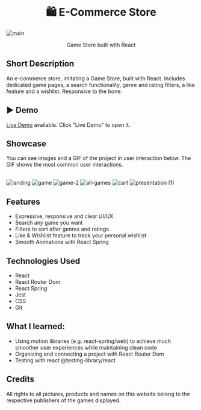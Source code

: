 <h1 align="center">🛍️ E-Commerce Store</h1>

![main](https://github.com/TrustInMagic/react-ecommerce-store/assets/25888605/1e8c05ba-f835-448a-bbee-2e7e2dbac84c)
<p align="center">
  Game Store built with React
</p>

## Short Description
An e-commerce store, imitating a Game Store, built with React. Includes dedicated game pages, a search functionality, genre and rating filters, a like feature and a wishlist. Responsive to the bone.

## ▶ Demo
[Live Demo](https://trustinmagic.github.io/ecommerce-store/) available. Click "Live Demo" to open it.

## Showcase
You can see images and a GIF of the project in user interaction below. The GIF shows the most common user interactions. <br /> <br />

![landing](https://github.com/TrustInMagic/react-ecommerce-store/assets/25888605/52a94487-c31a-4001-bec0-895f82b0d7de)
![game](https://github.com/TrustInMagic/react-ecommerce-store/assets/25888605/359b8dc2-b28a-4023-8606-2d589607a283)
![game-2](https://github.com/TrustInMagic/react-ecommerce-store/assets/25888605/b8880260-e42a-498b-8c28-d81025beb22c)
![all-games](https://github.com/TrustInMagic/react-ecommerce-store/assets/25888605/d35a6c76-05b2-4742-a31e-796d4ba169d7)
![cart](https://github.com/TrustInMagic/react-ecommerce-store/assets/25888605/e6337145-7ecb-41dc-80e4-7ce6b7a2d213)
![presentation (1)](https://github.com/TrustInMagic/react-ecommerce-store/assets/25888605/4d6ec013-5534-46dc-bc0c-2b6c74982e66)

## Features
- Expressive, responsive and clear UI/UX
- Search any game you want
- Filters to sort after genres and ratings
- Like & Wishlist feature to track your personal wishlist
- Smooth Animations with React Spring

## Technologies Used
- React
- React Router Dom
- React Spring
- Jest
- CSS
- Git

## What I learned:
- Using motion libraries (e.g. react-spring/web) to achieve much smoother user experiences while maintaining clean code
- Organizing and connecting a project with React Router Dom
- Testing with react @testing-library/react

## Credits
All rights to all pictures, products and names on this website belong to the respective publishers of the games displayed.
